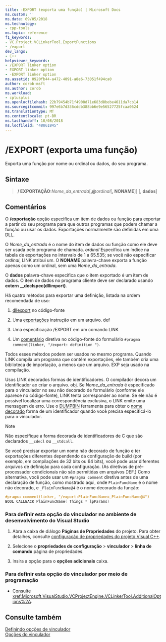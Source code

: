 ```yaml
---
title: -EXPORT (exporta uma função) | Microsoft Docs
ms.custom: ''
ms.date: 09/05/2018
ms.technology:
- cpp-tools
ms.topic: reference
f1_keywords:
- VC.Project.VCLinkerTool.ExportFunctions
- /export
dev_langs:
- C++
helpviewer_keywords:
- /EXPORT linker option
- EXPORT linker option
- -EXPORT linker option
ms.assetid: 0920fb44-a472-4091-a8e6-73051f494ca0
author: corob-msft
ms.author: corob
ms.workload:
- cplusplus
ms.openlocfilehash: 22b79454b71f4908d71e683d8bebe4611da7cb14
ms.sourcegitcommit: 997e6b7d336cddb388bb6e9e56527725fcaa0624
ms.translationtype: MT
ms.contentlocale: pt-BR
ms.lasthandoff: 10/08/2018
ms.locfileid: "48861845"
---
```

# <a name="export-exports-a-function"></a>/EXPORT (exporta uma função)

Exporta uma função por nome ou ordinal ou dados, do seu programa.

## <a name="syntax"></a>Sintaxe

> **/ EXPORTAÇÃO:**<em>Nome_da_entrada</em>[**,\@**<em>ordinal</em>[**, NONAME**]] [**, dados**]

## <a name="remarks"></a>Comentários

O **/exportação** opção especifica um item de dados ou função para exportar a partir do seu programa para que outros programas que podem chamar a função ou usar os dados. Exportações normalmente são definidas em uma DLL.

O *Nome_da_entrada* é o nome do item de dados ou função como ele deve ser usada pelo programa de chamada. *ordinal* Especifica um índice na tabela de exportações no intervalo de 1 a 65.535; se você não especificar *ordinal*, LINK atribui um. O **NONAME** palavra-chave exporta a função apenas como um ordinal, sem uma *Nome_da_entrada*.

O **dados** palavra-chave especifica que o item exportado é um item de dados. O item de dados no programa cliente deve ser declarado usando **extern __declspec(dllimport)**.

Há quatro métodos para exportar uma definição, listada na ordem recomendada de uso:

1. [dllexport](../../cpp/dllexport-dllimport.md) no código-fonte

1. Uma [exportações](../../build/reference/exports.md) instrução em um arquivo. def

1. Uma especificação /EXPORT em um comando LINK

1. Um [comentário](../../preprocessor/comment-c-cpp.md) diretiva no código-fonte do formulário `#pragma comment(linker, "/export: definition ")`.

Todos esses métodos podem ser usados no mesmo programa. Quando LINK compila um programa que contém exportações, ele também cria uma biblioteca de importação, a menos que um arquivo. EXP seja usado na compilação.

Usos LINK decorados formas de identificadores. O compilador decora um identificador ao criar o arquivo. obj. Se *Nome_da_entrada* é especificado para o vinculador no seu não decorado de formulário (conforme ele aparece no código-fonte), LINK tenta corresponder ao nome. Se ele não é possível localizar uma correspondência exclusiva, o LINK emite uma mensagem de erro. Use o [DUMPBIN](../../build/reference/dumpbin-reference.md) ferramenta para obter o [nome decorado](../../build/reference/decorated-names.md) forma de um identificador quando você precisa especificá-lo para o vinculador.

> [!NOTE]
> Não especifique a forma decorada de identificadores de C que são declarados `__cdecl` ou `__stdcall`.

Se você precisar exportar um nome não decorado de função e ter exportações diferentes dependendo da configuração de build (por exemplo, em compilações de 32 bits ou 64 bits), você pode usar diferentes arquivos de definição para cada configuração. (As diretivas de pré-processador condicionais não são permitidas em arquivos DEF.) Como alternativa, você pode usar um `#pragma comment` diretiva antes de uma declaração de função, como mostrado aqui, onde `PlainFuncName` é o nome não decorado, e `_PlainFuncName@4` é o nome decorado da função:

```cpp
#pragma comment(linker, "/export:PlainFuncName=_PlainFuncName@4")
BOOL CALLBACK PlainFuncName( Things * lpParams)
```

### <a name="to-set-this-linker-option-in-the-visual-studio-development-environment"></a>Para definir esta opção do vinculador no ambiente de desenvolvimento do Visual Studio

1. Abra a caixa de diálogo **Páginas de Propriedades** do projeto. Para obter detalhes, consulte [configuração de propriedades do projeto Visual C++](../../ide/working-with-project-properties.md).

1. Selecione o **propriedades de configuração** > **vinculador** > **linha de comando** página de propriedades.

1. Insira a opção para o **opções adicionais** caixa.

### <a name="to-set-this-linker-option-programmatically"></a>Para definir esta opção do vinculador por meio de programação

- Consulte <xref:Microsoft.VisualStudio.VCProjectEngine.VCLinkerTool.AdditionalOptions%2A>.

## <a name="see-also"></a>Consulte também

[Definindo opções de vinculador](../../build/reference/setting-linker-options.md)<br/>
[Opções do vinculador](../../build/reference/linker-options.md)

